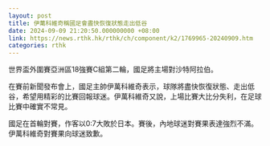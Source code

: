 ```yaml
---
layout: post
title: 伊萬科維奇稱國足會盡快恢復狀態走出低谷
date: 2024-09-09 21:20:50.000000000 +08:00
link: https://news.rthk.hk/rthk/ch/component/k2/1769965-20240909.htm
categories: rthk
---
```


世界盃外圍賽亞洲區18強賽C組第二輪，國足將主場對沙特阿拉伯。

在賽前新聞發布會上，國足主帥伊萬科維奇表示，球隊將盡快恢復狀態、走出低谷，希望用精彩的比賽回報球迷。伊萬科維奇又說，上場比賽大比分失利，在足球比賽中確實不常見。

國足在首輪對賽，作客以0:7大敗於日本。賽後，內地球迷對賽果表達強烈不滿。伊萬科維奇對賽果向球迷致歉。
